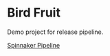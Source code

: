 # Bird Fruit

Demo project for release pipeline.

[Spinnaker Pipeline](https://spinnaker.prod.lkt.is/#/applications/birdfruit)

